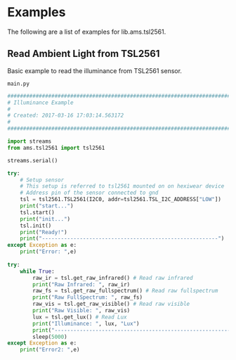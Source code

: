 # Examples

The following are a list of examples for lib.ams.tsl2561.

## Read Ambient Light from TSL2561


Basic example to read the illuminance from TSL2561 sensor.




```main.py```

```python
################################################################################
# Illuminance Example
#
# Created: 2017-03-16 17:03:14.563172
#
################################################################################

import streams
from ams.tsl2561 import tsl2561

streams.serial()

try:
    # Setup sensor 
    # This setup is referred to tsl2561 mounted on on hexiwear device
    # Address pin of the sensor connected to gnd
    tsl = tsl2561.TSL2561(I2C0, addr=tsl2561.TSL_I2C_ADDRESS["LOW"])
    print("start...")
    tsl.start()
    print("init...")
    tsl.init()
    print("Ready!")
    print("--------------------------------------------------------")
except Exception as e:
    print("Error: ",e)
    
try:
    while True:
        raw_ir = tsl.get_raw_infrared() # Read raw infrared
        print("Raw Infrared: ", raw_ir)
        raw_fs = tsl.get_raw_fullspectrum() # Read raw fullspectrum
        print("Raw FullSpectrum: ", raw_fs)
        raw_vis = tsl.get_raw_visible() # Read raw visible
        print("Raw Visible: ", raw_vis)
        lux = tsl.get_lux() # Read Lux
        print("Illuminance: ", lux, "Lux")
        print("--------------------------------------------------------")
        sleep(5000)
except Exception as e:
    print("Error2: ",e)
```
<!--stackedit_data:
eyJoaXN0b3J5IjpbMTc2MDkyMjI0MV19
-->
